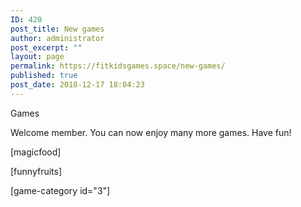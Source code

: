 ```yaml
---
ID: 420
post_title: New games
author: administrator
post_excerpt: ""
layout: page
permalink: https://fitkidsgames.space/new-games/
published: true
post_date: 2018-12-17 18:04:23
---
```

<!-- wp:paragraph -->
<p>Games</p>
<!-- /wp:paragraph -->

<!-- wp:paragraph -->
<p>Welcome member. You can now enjoy many more games. Have fun!</p>
<!-- /wp:paragraph -->

<!-- wp:paragraph -->
<p>[magicfood]</p>
<!-- /wp:paragraph -->

<!-- wp:paragraph -->
<p>[funnyfruits]</p>
<!-- /wp:paragraph -->

<!-- wp:paragraph -->
<p>[game-category id="3"]</p>
<!-- /wp:paragraph -->